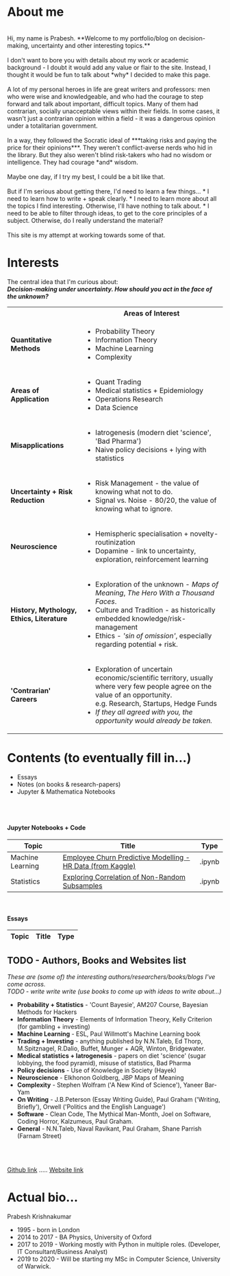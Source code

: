 
# **About me**
<br/>
Hi, my name is Prabesh. **Welcome to my portfolio/blog on decision-making, uncertainty and other interesting topics.** <br> <br>
I don't want to bore you with details about my work or academic background - I doubt it would add any value or flair to the site. Instead, I thought it would be fun to talk about *why* I decided to make this page.<br> <br>
A lot of my personal heroes in life are great writers and professors: men who were wise and knowledgeable, and who had the courage to step forward and talk about important, difficult topics. Many of them had contrarian, socially unacceptable views within their fields. In some cases, it wasn't just a contrarian opinion within a field - it was a dangerous opinion under a totalitarian government.<br> <br> 
In a way, they followed the Socratic ideal of ***taking risks and paying the price for their opinions***. They weren't conflict-averse nerds who hid in the library. But they also weren't blind risk-takers who had no wisdom or intelligence. They had courage *and* wisdom.<br> <br>
Maybe one day, if I try my best, I could be a bit like that. 
<br><br>
But if I'm serious about getting there, I'd need to learn a few things...
* I need to learn how  to write + speak clearly.
* I need to learn more about all the topics I find interesting. Otherwise, I'll have nothing to talk about.
* I need to be able to filter through ideas, to get to the core principles of a subject. Otherwise, do I really understand the material? 
<br> <br>
This site is my attempt at working towards some of that.
<br>

# Interests
The central idea that I'm curious about: <br>
***Decision-making under uncertainty. How should you act in the face of the unknown?***<br>

<table>
  <tbody>
    <tr>
      <th> </th>
      <th>Areas of Interest</th>
    </tr>
    <tr>
      <td><strong>Quantitative Methods</strong></td>
      <td>
        <ul>
          <li>Probability Theory</li>
          <li>Information Theory</li>
          <li>Machine Learning</li>
          <li>Complexity</li>
        </ul>
      </td>
    </tr>
    <tr>
      <td><strong>Areas of Application</strong></td>
      <td>
        <ul>
          <li>Quant Trading</li>
          <li>Medical statistics + Epidemiology</li>
          <li>Operations Research</li>
          <li>Data Science</li>
        </ul>
      </td>
    </tr>
    <tr>
      <td><strong>Misapplications</strong></td>
      <td>
        <ul>
          <li>Iatrogenesis (modern diet 'science', 'Bad Pharma')</li>
          <li>Naive policy decisions + lying with statistics</li>
        </ul>
      </td>
    </tr>
    <tr>
     <td><strong>Uncertainty + Risk Reduction</strong></td>
      <td>
        <ul>
          <li>Risk Management - the value of knowing what not to do.</li>
          <li>Signal vs. Noise - 80/20, the value of knowing what to ignore.</li>
        </ul>
      </td>
    </tr>
    <tr>
     <td><strong>Neuroscience</strong></td>
      <td>
        <ul>
          <li>Hemispheric specialisation + novelty-routinization</li>
          <li>Dopamine - link to uncertainty, exploration, reinforcement learning</li>
        </ul>
      </td>
    </tr>
    <tr>
     <td><strong>History, Mythology, Ethics, Literature</strong></td>
      <td>
        <ul>
          <li>Exploration of the unknown - <i>Maps of Meaning</i>, <i>The Hero With a Thousand Faces</i>.</li>
          <li>Culture and Tradition - as historically embedded knowledge/risk-management </li>
          <li>Ethics - <i>'sin of omission'</i>, especially regarding potential + risk.</li>
        </ul>
      </td>
    </tr>
    <tr>
     <td><strong>'Contrarian' Careers</strong></td>
      <td>
        <ul>
          <li>Exploration of uncertain economic/scientific territory, usually where very few people agree on the value of an opportunity.<br>e.g. Research, Startups, Hedge Funds </li>
          <li><i>If they all agreed with you, the opportunity would already be taken.</i></li>
        </ul>
      </td>
    </tr>
  </tbody>
</table>



# Contents (to eventually fill in...)
- Essays
- Notes (on books & research-papers)
- Jupyter & Mathematica Notebooks

<br></br>

#### Jupyter Notebooks + Code

| Topic | Title | Type |
| --- | --- | --- |
| Machine Learning | [Employee Churn Predictive Modelling - HR Data (from Kaggle) ](https://pra-kri.github.io/projects/ML_HR_analytics/HR_analytics_notebook) | .ipynb |
| Statistics | [Exploring Correlation of Non-Random Subsamples](https://pra-kri.github.io/projects/correlation_nonadditivity/corr_project) | .ipynb |

<br>

#### Essays

| Topic | Title | Type |
| --- | --- | --- |


## TODO - Authors, Books and Websites list
*These are (some of) the interesting authors/researchers/books/blogs I've come across.*<br>
*TODO - write write write (use books to come up with ideas to write about...)*
<br>
- **Probability + Statistics** - 'Count Bayesie', AM207 Course, Bayesian Methods for Hackers
- **Information Theory** - Elements of Information Theory, Kelly Criterion (for gambling + investing)
- **Machine Learning** - ESL, Paul Willmott's Machine Learning book
- **Trading + Investing** - anything published by N.N.Taleb, Ed Thorp, M.Spitznagel, R.Dalio, Buffet, Munger + AQR, Winton, Bridgewater.
- **Medical statistics + Iatrogenesis** - papers on diet 'science' (sugar lobbying, the food pyramid), misuse of statistics, Bad Pharma
- **Policy decisions** - Use of Knowledge in Society (Hayek)
- **Neuroscience** - Elkhonon Goldberg, JBP Maps of Meaning
- **Complexity** - Stephen Wolfram ('A New Kind of Science'), Yaneer Bar-Yam
- **On Writing** - J.B.Peterson (Essay Writing Guide), Paul Graham ('Writing, Briefly'), Orwell ('Politics and the English Language')
- **Software** - Clean Code, The Mythical Man-Month, Joel on Software, Coding Horror, Kalzumeus, Paul Graham.
- **General** - N.N.Taleb, Naval Ravikant, Paul Graham, Shane Parrish (Farnam Street)

<br>

<br/>

[Github link](https://github.com/pra-kri)   .....   [Website link](https://pra-kri.github.io)

# Actual bio...
Prabesh Krishnakumar
* 1995 - born in London
* 2014 to 2017 - BA Physics, University of Oxford
* 2017 to 2019 - Working mostly with Python in multiple roles. (Developer, IT Consultant/Business Analyst)
* 2019 to 2020 - Will be starting my MSc in Computer Science, University of Warwick.


